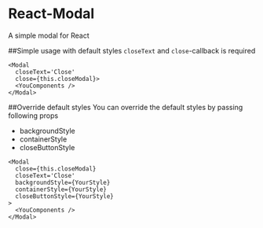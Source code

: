 # React-Modal
A simple modal for React

##Simple usage with default styles
`closeText` and `close`-callback is required

```
<Modal
  closeText='Close'
  close={this.closeModal}>
  <YouComponents />
</Modal>
```


##Override default styles
You can override the default styles by passing following props
- backgroundStyle
- containerStyle
- closeButtonStyle

```
<Modal
  close={this.closeModal}
  closeText='Close'
  backgroundStyle={YourStyle}
  containerStyle={YourStyle}
  closeButtonStyle={YourStyle}
>
  <YouComponents />
</Modal>
  
```
